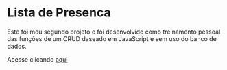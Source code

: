 ﻿# Lista de Presenca

Este foi meu segundo projeto e foi desenvolvido como treinamento pessoal das funções de um CRUD daseado em JavaScript e sem uso do banco de dados.

Acesse clicando <a href="https://ageununes.github.io/projeto02_listaPresenca/" >aqui</a>
